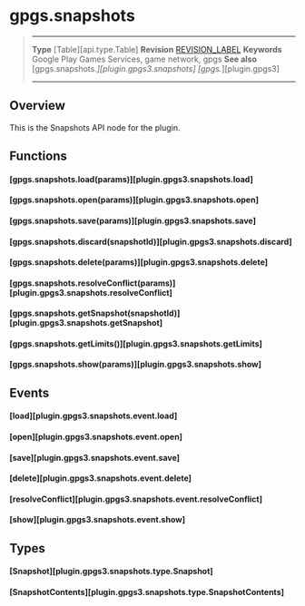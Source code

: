 # gpgs.snapshots

> --------------------- ------------------------------------------------------------------------------------------
> __Type__              [Table][api.type.Table]
> __Revision__          [REVISION_LABEL](REVISION_URL)
> __Keywords__          Google Play Games Services, game network, gpgs
> __See also__          [gpgs.snapshots.*][plugin.gpgs3.snapshots]
>                       [gpgs.*][plugin.gpgs3]
> --------------------- ------------------------------------------------------------------------------------------

## Overview

This is the Snapshots API node for the plugin.

## Functions

#### [gpgs.snapshots.load(params)][plugin.gpgs3.snapshots.load]

#### [gpgs.snapshots.open(params)][plugin.gpgs3.snapshots.open]

#### [gpgs.snapshots.save(params)][plugin.gpgs3.snapshots.save]

#### [gpgs.snapshots.discard(snapshotId)][plugin.gpgs3.snapshots.discard]

#### [gpgs.snapshots.delete(params)][plugin.gpgs3.snapshots.delete]

#### [gpgs.snapshots.resolveConflict(params)][plugin.gpgs3.snapshots.resolveConflict]

#### [gpgs.snapshots.getSnapshot(snapshotId)][plugin.gpgs3.snapshots.getSnapshot]

#### [gpgs.snapshots.getLimits()][plugin.gpgs3.snapshots.getLimits]

#### [gpgs.snapshots.show(params)][plugin.gpgs3.snapshots.show]

## Events

#### [load][plugin.gpgs3.snapshots.event.load]

#### [open][plugin.gpgs3.snapshots.event.open]

#### [save][plugin.gpgs3.snapshots.event.save]

#### [delete][plugin.gpgs3.snapshots.event.delete]

#### [resolveConflict][plugin.gpgs3.snapshots.event.resolveConflict]

#### [show][plugin.gpgs3.snapshots.event.show]

## Types

#### [Snapshot][plugin.gpgs3.snapshots.type.Snapshot]

#### [SnapshotContents][plugin.gpgs3.snapshots.type.SnapshotContents]